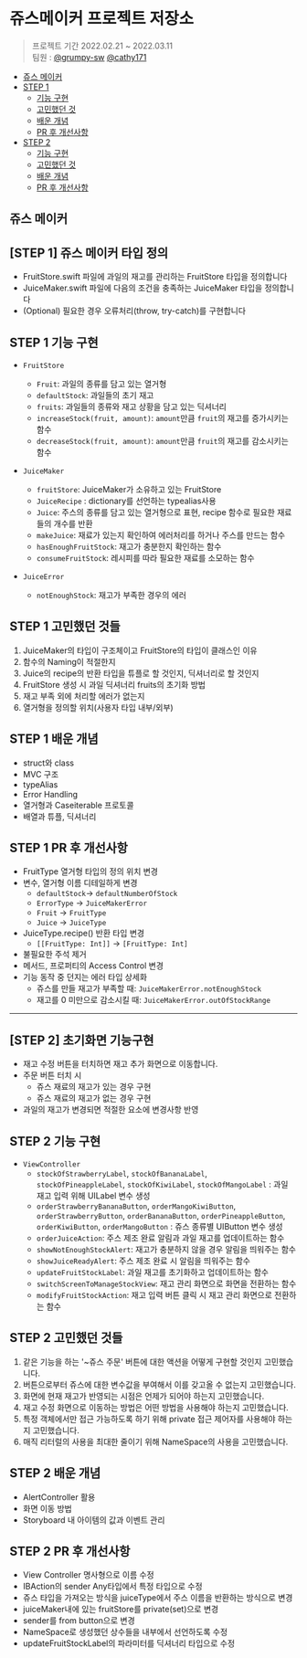 # 쥬스메이커 프로젝트 저장소
> 프로젝트 기간 2022.02.21 ~ 2022.03.11 <br/>
팀원 : [@grumpy-sw](https://github.com/grumpy-sw) [@cathy171](https://github.com/cathy171)

- [쥬스 메이커](#쥬스-메이커)
- [STEP 1](#[STEP-1]-쥬스-메이커-타입-정의)
    + [기능 구현](#STEP-1-기능-구현)
    + [고민했던 것](#STEP-1-고민했던-것들)
    + [배운 개념](#STEP-1-배운-개념)
    + [PR 후 개선사항](#STEP-1-PR-후-개선사항)
- [STEP 2](#[STEP-2]-초기화면-기능구현)
    + [기능 구현](#STEP-2-기능-구현)
    + [고민했던 것](#STEP-2-고민했던-것들)
    + [배운 개념](#STEP-2-배운-개념)
    + [PR 후 개선사항](#STEP-2-PR-후-개선사항)


## 쥬스 메이커

## [STEP 1] 쥬스 메이커 타입 정의
- FruitStore.swift 파일에 과일의 재고를 관리하는 FruitStore 타입을 정의합니다
- JuiceMaker.swift 파일에 다음의 조건을 충족하는 JuiceMaker 타입을 정의합니다
- (Optional) 필요한 경우 오류처리(throw, try-catch)를 구현합니다


## STEP 1 기능 구현
- ```FruitStore```
    - ```Fruit```: 과일의 종류를 담고 있는 열거형
    - ```defaultStock```: 과일들의 초기 재고 
    - ```fruits```: 과일들의 종류와 재고 상황을 담고 있는 딕셔너리
    - ```increaseStock(fruit, amount)```: ```amount```만큼 ```fruit```의 재고를 증가시키는 함수
    - ```decreaseStock(fruit, amount)```: ```amount```만큼 ```fruit```의 재고를 감소시키는 함수

    
- ```JuiceMaker``` 
    - ```fruitStore```: JuiceMaker가 소유하고 있는 FruitStore
    - ```JuiceRecipe``` : dictionary를 선언하는 typealias사용
    - ```Juice```: 주스의 종류를 담고 있는 열거형으로 표현, recipe 함수로 필요한 재료들의 개수를 반환
    - ```makeJuice```: 재료가 있는지 확인하여 에러처리를 하거나 주스를 만드는 함수
    - ```hasEnoughFruitStock```: 재고가 충분한지 확인하는 함수
    - ```consumeFruitStock```: 레시피를 따라 필요한 재료를 소모하는 함수

- ```JuiceError```
    - ```notEnoughStock```: 재고가 부족한 경우의 에러
    
## STEP 1 고민했던 것들
1. JuiceMaker의 타입이 구조체이고 FruitStore의 타입이 클래스인 이유
2. 함수의 Naming이 적절한지
3. Juice의 recipe의 반환 타입을 튜플로 할 것인지, 딕셔너리로 할 것인지
4. FruitStore 생성 시 과일 딕셔너리 fruits의 초기화 방법
5. 재고 부족 외에 처리할 에러가 없는지
6. 열거형을 정의할 위치(사용자 타입 내부/외부)


## STEP 1 배운 개념
- struct와 class
- MVC 구조
- typeAlias
- Error Handling
- 열거형과 Caseiterable 프로토콜
- 배열과 튜플, 딕셔너리

## STEP 1 PR 후 개선사항
- FruitType 열거형 타입의 정의 위치 변경
- 변수, 열거형 이름 디테일하게 변경
    - ```defaultStock```-> ```defaultNumberOfStock```
    - ```ErrorType``` -> ```JuiceMakerError```
    - ```Fruit``` -> ```FruitType```
    - ```Juice``` -> ```JuiceType```
- JuiceType.recipe() 반환 타입 변경
    - ```[[FruitType: Int]]``` -> ```[FruitType: Int]```
- 불필요한 주석 제거
- 메서드, 프로퍼티의 Access Control 변경
- 기능 동작 중 던지는 에러 타입 상세화
    - 쥬스를 만들 재고가 부족할 때: ```JuiceMakerError.notEnoughStock```
    - 재고를 0 미만으로 감소시킬 때: ```JuiceMakerError.outOfStockRange```
---

## [STEP 2] 초기화면 기능구현
- 재고 수정 버튼을 터치하면 재고 추가 화면으로 이동합니다.
- 주문 버튼 터치 시
    - 쥬스 재료의 재고가 있는 경우 구현
    - 쥬스 재료의 재고가 없는 경우 구현
- 과일의 재고가 변경되면 적절한 요소에 변경사항 반영

## STEP 2 기능 구현

- ```ViewController```
    - ```stockOfStrawberryLabel```, ```stockOfBananaLabel```, ```stockOfPineappleLabel```, ```stockOfKiwiLabel```, ```stockOfMangoLabel``` : 과일 재고 입력 위해 UILabel 변수 생성
    - ```orderStrawberryBananaButton```, ```orderMangoKiwiButton```, ```orderStrawberryButton```, ```orderBananaButton```, ```orderPineappleButton```, ```orderKiwiButton```, ```orderMangoButton``` : 쥬스 종류별 UIButton 변수 생성
    - ```orderJuiceAction```: 주스 제조 완료 알림과 과일 재고를 업데이트하는 함수
    - ```showNotEnoughStockAlert```: 재고가 충분하지 않을 경우 알림을 띄워주는 함수
    - ```showJuiceReadyAlert```: 주스 제조 완료 시 알림을 띄워주는 함수
    - ```updateFruitStockLabel```: 과일 재고를 초기화하고 업데이트하는 함수
    - ```switchScreenToManageStockView```: 재고 관리 화면으로 화면을 전환하는 함수
    - ```modifyFruitStockAction```: 재고 입력 버튼 클릭 시 재고 관리 화면으로 전환하는 함수


    
## STEP 2 고민했던 것들

1. 같은 기능을 하는 '~쥬스 주문' 버튼에 대한 액션을 어떻게 구현할 것인지 고민했습니다.
2. 버튼으로부터 쥬스에 대한 변수값을 부여해서 이를 갖고올 수 없는지 고민했습니다.
3. 화면에 현재 재고가 반영되는 시점은 언제가 되어야 하는지 고민했습니다.
4. 재고 수정 화면으로 이동하는 방법은 어떤 방법을 사용해야 하는지 고민했습니다.
5. 특정 객체에서만 접근 가능하도록 하기 위해 private 접근 제어자를 사용해야 하는지 고민했습니다.
6. 매직 리터럴의 사용을 최대한 줄이기 위해 NameSpace의 사용을 고민했습니다.

## STEP 2 배운 개념
- AlertController 활용
- 화면 이동 방법
- Storyboard 내 아이템의 값과 이벤트 관리

## STEP 2 PR 후 개선사항
- View Controller 명사형으로 이름 수정
- IBAction의 sender Any타입에서 특정 타입으로 수정
- 쥬스 타입을 가져오는 방식을 juiceType에서 주스 이름을 반환하는 방식으로 변경
- juiceMaker내에 있는 fruitStore를 private(set)으로 변경
- sender를 from button으로 변경
- NameSpace로 생성했던 상수들을 내부에서 선언하도록 수정
- updateFruitStockLabel의 파라미터를 딕셔너리 타입으로 수정
